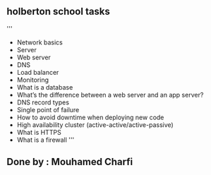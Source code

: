 ## holberton school tasks
'''

- Network basics
- Server
- Web server
- DNS
- Load balancer
- Monitoring
- What is a database
- What’s the difference between a web server and an app server?
- DNS record types
-  Single point of failure 
-   How to avoid downtime when deploying new code
-    High availability cluster (active-active/active-passive)
-  What is HTTPS
-  What is a firewall
'''
## Done by : Mouhamed Charfi
